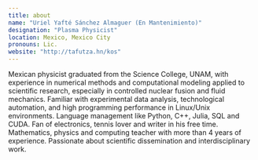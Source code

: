 ```yaml
---
title: about
name: "Uriel Yafté Sánchez Almaguer (En Mantenimiento)"
designation: "Plasma Physicist"
location: Mexico, Mexico City
pronouns: Lic.
website: "http://tafutza.hn/kos"
---
```


Mexican physicist graduated from the Science College, UNAM, with experience in numerical methods and
computational modeling applied to scientific research, especially in controlled nuclear fusion and fluid mechanics.
Familiar with experimental data analysis, technological automation, and high programming performance in Linux/Unix
environments. Language management like Python, C++, Julia, SQL and CUDA. Fan of electronics, tennis lover and writer
in his free time. Mathematics, physics and computing teacher with more than 4 years of experience. Passionate about
scientific dissemination and interdisciplinary work.
